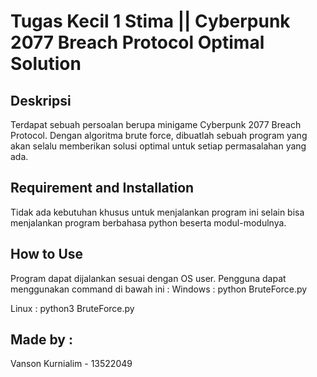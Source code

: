 # Tugas Kecil 1 Stima || Cyberpunk 2077 Breach Protocol Optimal Solution

## Deskripsi
Terdapat sebuah persoalan berupa minigame Cyberpunk 2077 Breach Protocol. Dengan algoritma brute force, dibuatlah sebuah program yang akan selalu memberikan solusi optimal untuk setiap permasalahan yang ada.

## Requirement and Installation
Tidak ada kebutuhan khusus untuk menjalankan program ini selain bisa menjalankan program berbahasa python beserta modul-modulnya.

## How to Use
Program dapat dijalankan sesuai dengan OS user. Pengguna dapat menggunakan command di bawah ini :
Windows : python BruteForce.py

Linux   : python3 BruteForce.py

## Made by :
Vanson Kurnialim - 13522049